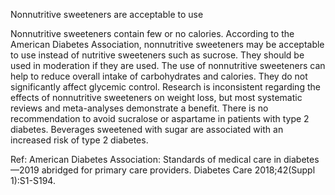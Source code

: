 Nonnutritive sweeteners are acceptable to use

Nonnutritive sweeteners contain few or no calories. According to the American Diabetes Association,
nonnutritive sweeteners may be acceptable to use instead of nutritive sweeteners such as sucrose. They
should be used in moderation if they are used.
The use of nonnutritive sweeteners can help to reduce overall intake of carbohydrates and calories. They
do not significantly affect glycemic control. Research is inconsistent regarding the effects of nonnutritive
sweeteners on weight loss, but most systematic reviews and meta-analyses demonstrate a benefit.
There is no recommendation to avoid sucralose or aspartame in patients with type 2 diabetes. Beverages
sweetened with sugar are associated with an increased risk of type 2 diabetes.

Ref: American Diabetes Association: Standards of medical care in diabetes—2019 abridged for primary care providers. Diabetes
Care 2018;42(Suppl 1):S1-S194.